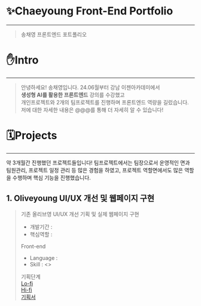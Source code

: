 
# ✨Chaeyoung Front-End Portfolio
***
> 송채영 프론트엔드 포트폴리오

# ✋Intro
***
> 안녕하세요! 송채영입니다.
> 24.06월부터 강남 이젠아카데미에서 <br/>
> **생성형 AI를 활용한 프론트엔드** 강의를 수강했고 <br/>
> 개인프로젝트와 2개의 팀프로젝트를 진행하며 프론트엔드 역량을 길렀습니다. <br/>
> 저에 대한 자세한 내용은 @@@를 통해 더 자세히 알 수 있습니다! <br/>

# 🗓️Projects
***
약 3개월간 진행했던 프로젝트들입니다!
팀프로젝트에서는 팀장으로서 운영적인 면과 팀원관리, 프로젝트 일정 관리 등 많은 경험을 하였고,
프로젝트 역할면에서도 많은 역할을 수행하며 핵심 기능을 진행했습니다.

## 1. Oliveyoung UI/UX 개선 및 웹페이지 구현
> 기존 올리브영 UI/UX 개선 기획 및 실제 웹페이지 구현
> - 개발기간 :
> - 핵심역할 :
>
> Front-end
> - Language :
> - Skill :
>   <<Link>>
>
> 기획단계 <br/>
> <a href="">Lo-fi</a>  <br/>
> <a href="">Hi-fi</a>  <br/>
> <a href="">기획서</a>  <br/>
